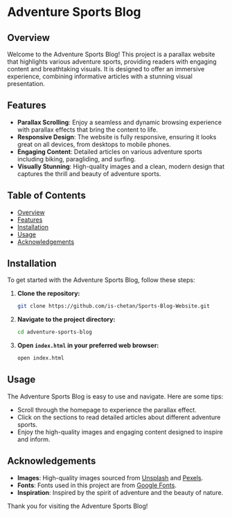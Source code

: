 # Adventure Sports Blog

## Overview
Welcome to the Adventure Sports Blog! This project is a parallax website that highlights various adventure sports, providing readers with engaging content and breathtaking visuals. It is designed to offer an immersive experience, combining informative articles with a stunning visual presentation.

## Features
- **Parallax Scrolling**: Enjoy a seamless and dynamic browsing experience with parallax effects that bring the content to life.
- **Responsive Design**: The website is fully responsive, ensuring it looks great on all devices, from desktops to mobile phones.
- **Engaging Content**: Detailed articles on various adventure sports including biking, paragliding, and surfing.
- **Visually Stunning**: High-quality images and a clean, modern design that captures the thrill and beauty of adventure sports.

## Table of Contents
- [Overview](#overview)
- [Features](#features)
- [Installation](#installation)
- [Usage](#usage)
- [Acknowledgements](#acknowledgements)

## Installation
To get started with the Adventure Sports Blog, follow these steps:

1. **Clone the repository:**
    ```bash
    git clone https://github.com/is-chetan/Sports-Blog-Website.git
    ```

2. **Navigate to the project directory:**
    ```bash
    cd adventure-sports-blog
    ```

3. **Open `index.html` in your preferred web browser:**
    ```bash
    open index.html
    ```

## Usage
The Adventure Sports Blog is easy to use and navigate. Here are some tips:

- Scroll through the homepage to experience the parallax effect.
- Click on the sections to read detailed articles about different adventure sports.
- Enjoy the high-quality images and engaging content designed to inspire and inform.

## Acknowledgements
- **Images**: High-quality images sourced from [Unsplash](https://unsplash.com/) and [Pexels](https://www.pexels.com/).
- **Fonts**: Fonts used in this project are from [Google Fonts](https://fonts.google.com/).
- **Inspiration**: Inspired by the spirit of adventure and the beauty of nature.

Thank you for visiting the Adventure Sports Blog!

